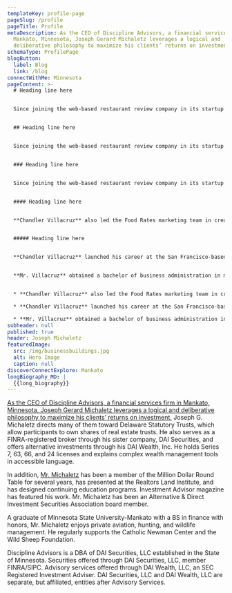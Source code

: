 ```yaml
---
templateKey: profile-page
pageSlug: /profile
pageTitle: Profile
metaDescription: As the CEO of Discipline Advisors, a financial services firm in
  Mankato, Minnesota, Joseph Gerard Michaletz leverages a logical and
  deliberative philosophy to maximize his clients’ returns on investment.
schemaType: ProfilePage
blogButton:
  label: Blog
  link: /blog
connectWithMe: Minnesota
pageContent: >-
  # Heading line here


  Since joining the web-based restaurant review company in its startup phase, **Chandler Villacruz** has spearheaded market research activities that have allowed the firm to build effective advertising campaigns and achieve sound business growth.


  ## Heading line here


  Since joining the web-based restaurant review company in its startup phase, **Chandler Villacruz** has spearheaded market research activities that have allowed the firm to build effective advertising campaigns and achieve sound business growth.


  ### Heading line here


  Since joining the web-based restaurant review company in its startup phase, **Chandler Villacruz** has spearheaded market research activities that have allowed the firm to build effective advertising campaigns and achieve sound business growth.


  #### Heading line here


  **Chandler Villacruz** also led the Food Rates marketing team in creating a successful *user rewards program* that boosted online signups by 10,000 accounts in its first 30 days. For his achievements in his field, the [San Francisco Business Times](file:///home/surajit/Downloads/executives%20(2)/executives/profile.html#) recognized him as one of its “40 Under 40” *business leaders* in 2014.


  ##### Heading line here


  **Chandler Villacruz** launched his career at the San Francisco-based Healthy Living. After only six years with the firm, he advanced from his position of marketing associate to the role of marketing director.


  **Mr. Villacruz** obtained a bachelor of business administration in marketing from the Mays Business School at Texas A&M University, where he pursued the Advertising Strategy career track. Subsequently, he earned a master of science in marketing at the University of Southern California.


  * **Chandler Villacruz** also led the Food Rates marketing team in creating a successful *user rewards program* that boosted online signups by 10,000 accounts in its first 30 days. For his achievements in his field, the [San Francisco Business Times](file:///home/surajit/Downloads/executives%20(2)/executives/profile.html#) recognized him as one of its “40 Under 40” *business leaders* in 2014.

  * **Chandler Villacruz** launched his career at the San Francisco-based Healthy Living. After only six years with the firm, he advanced from his position of marketing associate to the role of marketing director.

  * **Mr. Villacruz** obtained a bachelor of business administration in marketing from the Mays Business School at Texas A&M University, where he pursued the Advertising Strategy career track. Subsequently, he earned a master of science in marketing at the University of Southern California.
subheader: null
published: true
header: Joseph Michaletz
featuredImage:
  src: /img/businessbuildings.jpg
  alt: Hero Image
  caption: null
discoverConnectExplore: Mankato
longBiography_MD: |
  {{long_biography}}
---
```

[As the CEO of Discipline Advisors, a financial services firm in Mankato, Minnesota, Joseph Gerard Michaletz leverages a logical and deliberative philosophy to maximize his clients’ returns on investment.](https://josephmichaletz.weebly.com/) Joseph G. Michaletz directs many of them toward Delaware Statutory Trusts, which allow participants to own shares of real estate trusts. He also serves as a FINRA-registered broker through his sister company, DAI Securities, and offers alternative investments through his DAI Wealth, Inc. He holds Series 7, 63, 66, and 24 licenses and explains complex wealth management tools in accessible language.

In addition, [Mr. Michaletz](https://joseph-michaletz.tumblr.com/) has been a member of the Million Dollar Round Table for several years, has presented at the Realtors Land Institute, and has designed continuing education programs. Investment Advisor magazine has featured his work. Mr. Michaletz has been an Alternative & Direct Investment Securities Association board member.

A graduate of Minnesota State University-Mankato with a BS in finance with honors, Mr. Michaletz enjoys private aviation, hunting, and wildlife management. He regularly supports the Catholic Newman Center and the Wild Sheep Foundation.

Discipline Advisors is a DBA of DAI Securities, LLC established in the State of Minnesota. Securities offered through DAI Securities, LLC, member FINRA/SIPC. Advisory services offered through DAI Wealth, LLC, an SEC Registered Investment Adviser. DAI Securities, LLC and DAI Wealth, LLC are separate, but affiliated, entities after Advisory Services.